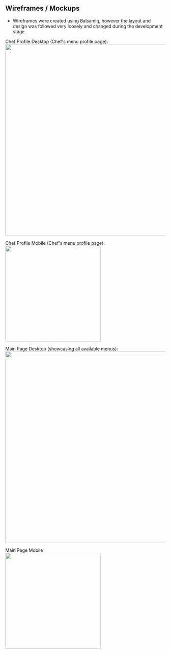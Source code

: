 ## Wireframes / Mockups

- Wireframes were created using Balsamiq, however the layout and design was followed very loosely and changed during the development stage.

Chef Profile Desktop (Chef's menu profile page): <br>
<img width="600" src="https://raw.githubusercontent.com/JiiXaa/bomb-sweeper/main/.github/screenshots/desktop-chef-profile.png">

Chef Profile Mobile (Chef's menu profile page): <br>
<img width="300" src="https://raw.githubusercontent.com/JiiXaa/bomb-sweeper/main/.github/screenshots/desktop-menus.png">

Main Page Desktop (showcasing all available menus): <br>
<img width="600" src="https://raw.githubusercontent.com/JiiXaa/bomb-sweeper/main/.github/screenshots/desktop-menus.png">

Main Page Mobile <br>
<img width="300" src="https://raw.githubusercontent.com/JiiXaa/bomb-sweeper/main/.github/screenshots/mobile-menus.png">
